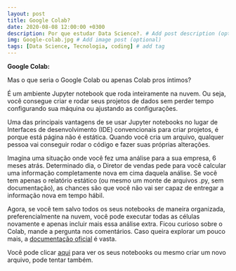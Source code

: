 ```yaml
---
layout: post
title: Google Colab?
date: 2020-08-08 12:00:00 +0300
description: Por que estudar Data Science?. # Add post description (optional)
img: Google-colab.jpg # Add image post (optional)
tags: [Data Science, Tecnologia, coding] # add tag
---
```


**Google Colab:**

Mas o que seria o Google Colab ou apenas Colab pros íntimos?

É um ambiente Jupyter notebook que roda inteiramente na nuvem. Ou seja, você consegue criar e rodar seus projetos de dados sem perder tempo configurando sua máquina ou ajustando as configurações.

Uma das principais vantagens de se usar Jupyter notebooks no lugar de Interfaces de desenvolvimento (IDE) convencionais para criar projetos, é porque está página não é estática. Quando você cria um arquivo, qualquer pessoa vai conseguir rodar o código e fazer suas próprias alterações.

Imagina uma situação onde você fez uma análise para a sua empresa, 6 meses atrás. Determinado dia, o Diretor de vendas pede para você calcular uma informação completamente nova em cima daquela análise.
Se você tem apenas o relatório estático (ou mesmo um monte de arquivos .py, sem documentação), as chances são que você não vai ser capaz de entregar a informação nova em tempo hábil.

Agora, se você tem salvo todos os seus notebooks de maneira organizada, preferencialmente na nuvem, você pode executar todas as células novamente e apenas incluir mais essa análise extra.
Ficou curioso sobre o Colab, mande a pergunta nos comentários. Caso queira explorar um pouco mais, a [documentação oficial](https://research.google.com/colaboratory/faq.html) é vasta.

Você pode clicar [aqui](https://colab.research.google.com/) para ver os seus notebooks ou mesmo criar um novo arquivo, pode tentar também.